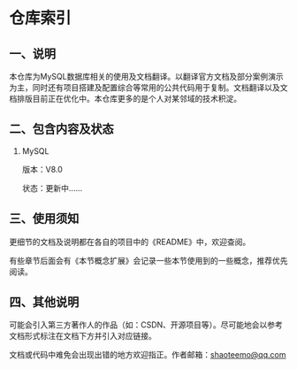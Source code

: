 <h1>仓库索引</h1>

## 一、说明

本仓库为MySQL数据库相关的使用及文档翻译。以翻译官方文档及部分案例演示为主，同时还有项目搭建及配置综合等常用的公共代码用于复制。文档翻译以及文档排版目前正在优化中。本仓库更多的是个人对某邻域的技术积淀。

## 二、包含内容及状态

1. MySQL

   版本：V8.0

   状态：更新中……

## 三、使用须知

更细节的文档及说明都在各自的项目中的《README》中，欢迎查阅。

有些章节后面会有《本节概念扩展》会记录一些本节使用到的一些概念，推荐优先阅读。

## 四、其他说明

可能会引入第三方著作人的作品（如：CSDN、开源项目等）。尽可能地会以参考文档形式标注在文档下方并引入对应链接。

文档或代码中难免会出现出错的地方欢迎指正。作者邮箱：shaoteemo@qq.com

